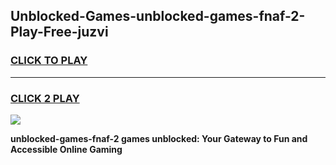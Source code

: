 
## Unblocked-Games-unblocked-games-fnaf-2-Play-Free-juzvi
<h3>
<a href="https://premium76.site?title=unblocked-games-fnaf-2&ref=22A">CLICK TO PLAY</a></h3>
<hr>

<h3>
<a href="https://premium76.site?title=unblocked-games-fnaf-2&ref=22A">CLICK 2 PLAY</a>
  
</h3>

<a href="https://premium76.site?title=unblocked-games-fnaf-2&ref=22A"><img src="https://clearcache.store/games.png"></a>


**unblocked-games-fnaf-2 games unblocked: Your Gateway to Fun and Accessible Online Gaming**
